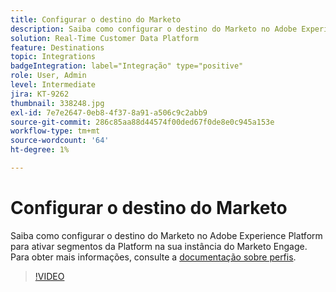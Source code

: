 ```yaml
---
title: Configurar o destino do Marketo
description: Saiba como configurar o destino do Marketo no Adobe Experience Platform para ativar segmentos da Platform na sua instância do Marketo Engage.
solution: Real-Time Customer Data Platform
feature: Destinations
topic: Integrations
badgeIntegration: label="Integração" type="positive"
role: User, Admin
level: Intermediate
jira: KT-9262
thumbnail: 338248.jpg
exl-id: 7e7e2647-0eb8-4f37-8a91-a506c9c2abb9
source-git-commit: 286c85aa88d44574f00ded67f0de8e0c945a153e
workflow-type: tm+mt
source-wordcount: '64'
ht-degree: 1%

---
```


# Configurar o destino do Marketo

Saiba como configurar o destino do Marketo no Adobe Experience Platform para ativar segmentos da Platform na sua instância do Marketo Engage. Para obter mais informações, consulte a [documentação sobre perfis](https://experienceleague.adobe.com/docs/experience-platform/rtcdp/profile/profile-browse.html?lang=pt-BR).

>[!VIDEO](https://video.tv.adobe.com/v/3440163?learn=on&enablevpops&captions=por_br)

